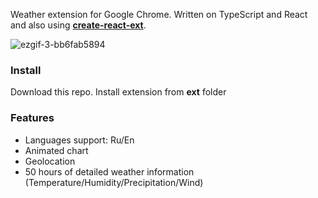 Weather extension for Google Chrome. Written on TypeScript and React and also using **[create-react-ext](https://github.com/prg938/create-react-ext)**.

![ezgif-3-bb6fab5894](https://user-images.githubusercontent.com/7237762/229301735-0ba10058-6239-4417-b8c0-8aa001aa7388.gif)

### Install
Download this repo. Install extension from **ext** folder

### Features
* Languages support: Ru/En
* Animated chart
* Geolocation
* 50 hours of detailed weather information (Temperature/Humidity/Precipitation/Wind)
